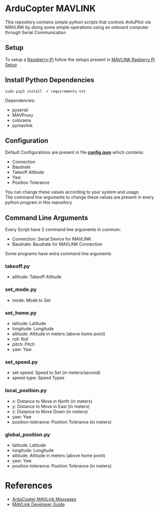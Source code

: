 # ArduCopter MAVLINK
This repository contains simple python scripts that controls ArduPilot via MAVLINK by doing some simple operations using an onboard computer through Serial Communication
## Setup
To setup a [Raspberry-Pi](https://www.raspberrypi.org) follow the setups present in [MAVLINK Rasberry Pi Setup](setup.md)
## Install Python Dependencies
```
sudo pip3 install -r requirements.txt
```
Dependencies:
* pyserial
* MAVProxy
* colorama
* pymavlink
## Configuration
Default Configurations are present in file **[config.json](config.json)** which contains:
* Connection
* Baudrate
* Takeoff Altitude
* Yaw
* Position Tolerance
<!-- -->
You can change these values according to your system and usage.<br />
The command line arguments to change these values are present in every python program in this repository
## Command Line Arguments
Every Script have 2 command line arguments in common:
* Connection: Serial Device for MAVLINK
* Baudrate: Baudrate for MAVLINK Connection
<!-- -->
Some programs have extra command line arguments
### takeoff.py
* altitude: Takeoff Altitude
### set_mode.py
* mode: Mode to Set
### set_home.py
* latitude: Latitude
* longitude: Longitude
* altitude: Altitude in meters (above home point)
* roll: Roll
* pitch: Pitch
* yaw: Yaw
### set_speed.py
* set-speed: Speed to Set (in meters/second)
* speed-type: Speed Types
### local_position.py
* x: Distance to Move in North (in meters)
* y: Distance to Move in East (in meters)
* z: Distance to Move Down (in meters)
* yaw: Yaw
* position-tolerance: Position Tolerance (in meters)
### global_position.py
* latitude: Latitude
* longitude: Longitude
* altitude: Altitude in meters (above home point)
* yaw: Yaw
* position-tolerance: Position Tolerance (in meters)
# References
* [ArduCopter MAVLink Messages](https://ardupilot.org/dev/docs/ArduCopter_MAVLink_Messages.html)
* [MAVLink Developer Guide](https://mavlink.io/en/)